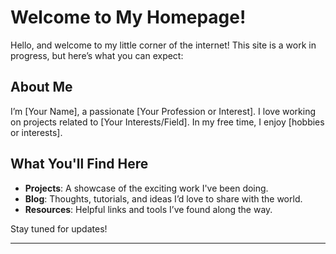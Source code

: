 # Welcome to My Homepage!

Hello, and welcome to my little corner of the internet! This site is a work in progress, but here’s what you can expect:

## About Me
I’m [Your Name], a passionate [Your Profession or Interest]. I love working on projects related to [Your Interests/Field]. In my free time, I enjoy [hobbies or interests].

## What You'll Find Here
- **Projects**: A showcase of the exciting work I've been doing.
- **Blog**: Thoughts, tutorials, and ideas I’d love to share with the world.
- **Resources**: Helpful links and tools I’ve found along the way.

Stay tuned for updates!

---

